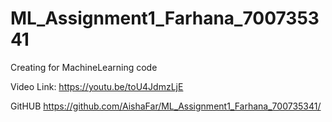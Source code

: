 # ML_Assignment1_Farhana_700735341
Creating for MachineLearning code

Video Link:
https://youtu.be/toU4JdmzLjE

GitHUB
https://github.com/AishaFar/ML_Assignment1_Farhana_700735341/

